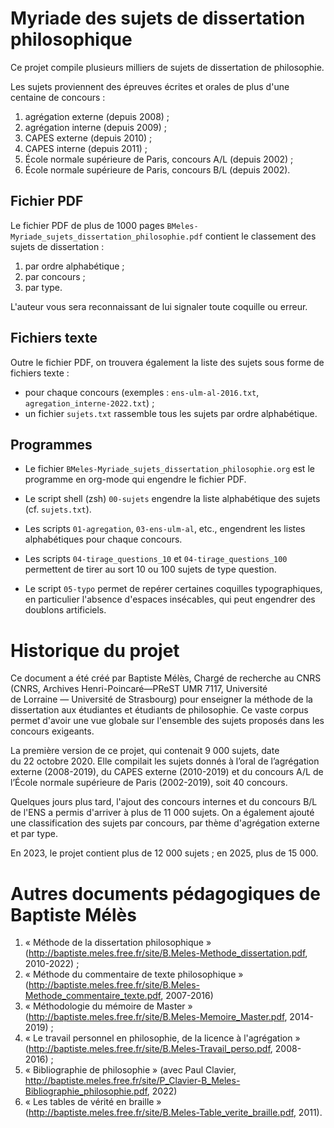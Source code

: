 Myriade des sujets de dissertation philosophique
================================================

Ce projet compile plusieurs milliers de sujets de dissertation de
philosophie.

Les sujets proviennent des épreuves écrites et orales de plus d'une
centaine de concours :

1. agrégation externe (depuis 2008) ;
2. agrégation interne (depuis 2009) ;
3. CAPES externe (depuis 2010) ; 
4. CAPES interne (depuis 2011) ; 
5. École normale supérieure de Paris, concours A​/​L (depuis 2002) ;
5. École normale supérieure de Paris, concours B​/​L (depuis 2002).



Fichier PDF
-----------

Le fichier PDF de plus de 1000 pages
`BMeles-Myriade_sujets_dissertation_philosophie.pdf` contient le
classement des sujets de dissertation :

1. par ordre alphabétique ;
2. par concours ;
3. par type.

L'auteur vous sera reconnaissant de lui signaler toute coquille
ou erreur.


Fichiers texte
--------------

Outre le fichier PDF, on trouvera également la liste des sujets sous
forme de fichiers texte :

- pour chaque concours (exemples : `ens-ulm-al-2016.txt`,
  `agregation_interne-2022.txt`) ;
- un fichier `sujets.txt` rassemble tous les sujets par ordre
  alphabétique. 


Programmes
----------

- Le fichier `BMeles-Myriade_sujets_dissertation_philosophie.org` est le
  programme en org-mode qui engendre le fichier PDF.

- Le script shell (zsh) `00-sujets` engendre la liste alphabétique des
  sujets (cf. `sujets.txt`).

- Les scripts `01-agregation`, `03-ens-ulm-al`, etc., engendrent les
  listes alphabétiques pour chaque concours.

- Les scripts `04-tirage_questions_10` et `04-tirage_questions_100`
  permettent de tirer au sort 10 ou 100 sujets de type question.

- Le script `05-typo` permet de repérer certaines coquilles
  typographiques, en particulier l'absence d'espaces insécables, qui
  peut engendrer des doublons artificiels.


Historique du projet
====================

Ce document a été créé par Baptiste Mélès, Chargé de recherche au CNRS
(CNRS, Archives Henri-Poincaré—PReST UMR 7117, Université de Lorraine —
Université de Strasbourg) pour enseigner la méthode de la dissertation
aux étudiantes et étudiants de philosophie. Ce vaste corpus permet
d'avoir une vue globale sur l'ensemble des sujets proposés dans les
concours exigeants.

La première version de ce projet, qui contenait 9 000 sujets, date
du 22 octobre 2020. Elle compilait les sujets donnés à l’oral de
l’agrégation externe (2008-2019), du CAPES externe (2010-2019) et du
concours A/L de l’École normale supérieure de Paris (2002-2019), soit
40 concours.

Quelques jours plus tard, l'ajout des concours internes et du
concours B/L de l'ENS a permis d'arriver à plus de 11 000 sujets. On a
également ajouté une classification des sujets par concours, par thème
d'agrégation externe et par type.

En 2023, le projet contient plus de 12 000 sujets ; en 2025, plus
de 15 000.


Autres documents pédagogiques de Baptiste Mélès
===============================================

1. « Méthode de la dissertation philosophique »
   (http://baptiste.meles.free.fr/site/B.Meles-Methode_dissertation.pdf,
   2010-2022) ;
2. « Méthode du commentaire de texte philosophique »
   (http://baptiste.meles.free.fr/site/B.Meles-Methode_commentaire_texte.pdf,
   2007-2016)
3. « Méthodologie du mémoire de Master »
   (http://baptiste.meles.free.fr/site/B.Meles-Memoire_Master.pdf,
   2014-2019) ;
4. « Le travail personnel en philosophie, de la licence à l'agrégation »
   (http://baptiste.meles.free.fr/site/B.Meles-Travail_perso.pdf,
   2008-2016) ;
5. « Bibliographie de philosophie » (avec Paul Clavier,
   http://baptiste.meles.free.fr/site/P_Clavier-B_Meles-Bibliographie_philosophie.pdf,
   2022) 
6. « Les tables de vérité en braille »
   (http://baptiste.meles.free.fr/site/B.Meles-Table_verite_braille.pdf,
   2011).


